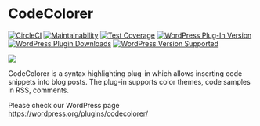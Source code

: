 # CodeColorer

[![CircleCI](https://circleci.com/gh/kpumuk/codecolorer.svg?style=shield)](https://circleci.com/gh/kpumuk/codecolorer)
[![Maintainability](https://api.codeclimate.com/v1/badges/38191b47e77c9344e9c4/maintainability)](https://codeclimate.com/github/kpumuk/codecolorer/maintainability)
[![Test Coverage](https://api.codeclimate.com/v1/badges/38191b47e77c9344e9c4/test_coverage)](https://codeclimate.com/github/kpumuk/codecolorer/test_coverage)
[![WordPress Plug-In Version](https://img.shields.io/wordpress/plugin/v/codecolorer.svg)](https://wordpress.org/plugins/codecolorer/)
[![WordPress Plugin Downloads](https://img.shields.io/wordpress/plugin/dt/codecolorer.svg)](https://wordpress.org/plugins/codecolorer/advanced/)
[![WordPress Version Supported](https://img.shields.io/wordpress/v/akismet.svg)](https://wordpress.org/plugins/codecolorer/)

![](https://ps.w.org/codecolorer/assets/banner-1544x500.png)

CodeColorer is a syntax highlighting plug-in which allows inserting code snippets
into blog posts. The plug-in supports color themes, code samples in RSS, comments.

Please check our WordPress page https://wordpress.org/plugins/codecolorer/
